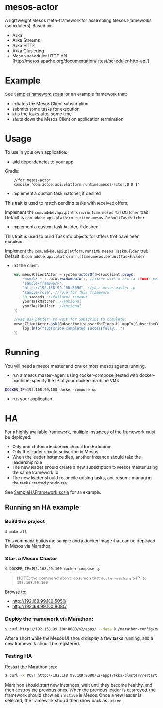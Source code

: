 # mesos-actor

A lightweight Mesos meta-framework for assembling Mesos Frameworks (schedulers). 
Based on:
* Akka
* Akka Streams
* Akka HTTP
* Akka Clustering
* Mesos scheduler HTTP API [http://mesos.apache.org/documentation/latest/scheduler-http-api/]


# Example

See [SampleFramework.scala](./src/main/scala/com/adobe/api/platform/runtime/mesos/sample/SampleFramework.scala) for an example framework that:
* initiates the Mesos Client subscription
* submits some tasks for execution
* kills the tasks after some time
* shuts down the Mesos Client on application termination 

# Usage

To use in your own application:
* add dependencies to your app

Gradle:

```text
    //for mesos-actor
    compile "com.adobe.api.platform.runtime:mesos-actor:0.0.1"
```

* implement a custom task matcher, if desired

This trait is used to match pending tasks with received offers.

Implement the `com.adobe.api.platform.runtime.mesos.TaskMatcher` trait
Default is `com.adobe.api.platform.runtime.mesos.DefaultTaskMatcher`

* implement a custom task builder, if desired

This trait is used to build TaskInfo objects for Offers that have been matched.

Implement the `com.adobe.api.platform.runtime.mesos.TaskBuilder` trait
Default is `com.adobe.api.platform.runtime.mesos.DefaultTaskBuilder`


* init the client:
```scala
    val mesosClientActor = system.actorOf(MesosClient.props(
        "sample-" + UUID.randomUUID(), //start with a new id (TODO: persist this id so restart will fail over to new instance)
        "sample-framework",
        "http://192.168.99.100:5050", //your mesos master ip
        "sample-role", //role for this framework
        30.seconds, //failover timeout      
        yourTaskMatcher, //optional
        yourTaskBuilder  //optional
    ))

    //use ask pattern to wait for Subscribe to complete:
    mesosClientActor.ask(Subscribe)(subscribeTimeout).mapTo[SubscribeComplete].onComplete(complete => {
        log.info("subscribe completed successfully...")
    })
```

# Running

You will need a mesos master and one or more mesos agents running.

* run a mesos master+agent using docker-compose (tested with docker-machine; specify the IP of your docker-machine VM):
```bash
DOCKER_IP=192.168.99.100 docker-compose up
```
* run your application 

# HA 

For a highly available framework, multiple instances of the framework must be deployed:
* Only one of those instances should be the leader
* Only the leader should subscribe to Mesos
* When the leader instance dies, another instance should take the leadership role
* The new leader should create a new subscription to Mesos master using the same framework id
* The new leader should reconcile exising tasks, and resume managing the tasks started previously


See [SampleHAFramework.scala](./src/main/scala/com/adobe/api/platform/runtime/mesos/sample/SampleHAFramework.scala) for an example.

## Running an HA example

### Build the project
```bash
$ make all
```

This command builds the sample and a docker image that can be deployed in Mesos via Marathon.
 
### Start a Mesos Cluster

```bash
$ DOCKER_IP=192.168.99.100 docker-compose up 
``` 

> NOTE: the command above assumes that `docker-machine`'s IP is: `192.168.99.100`

Browse to: 
* http://192.168.99.100:5050/
* http://192.168.99.100:8080/

### Deploy the framework via Marathon:

```bash
$ curl http://192.168.99.100:8080/v2/apps/ --data @./marathon-config/marathon-app-local.json -H "Content-type: application/json"
```

After a short while the Mesos UI should display a few tasks running, and a new framework should be registered.   

### Testing HA

Restart the Marathon app: 

```bash
$ curl -X POST http://192.168.99.100:8080/v2/apps/akka-cluster/restart
```

Marathon should start new instances, wait until they become healthy, and then destroy the previous ones. 
When the previous leader is destroyed, the framework should show as `inactive` in Mesos. 
Once a new leader is selected, the framework should then show back as `active`.  
